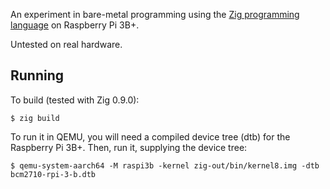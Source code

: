 An experiment in bare-metal programming using the [Zig programming language](https://ziglang.org/) on Raspberry Pi 3B+.

Untested on real hardware.

## Running

To build (tested with Zig 0.9.0):

    $ zig build

To run it in QEMU, you will need a compiled device tree (dtb) for the Raspberry
Pi 3B+. Then, run it, supplying the device tree:

    $ qemu-system-aarch64 -M raspi3b -kernel zig-out/bin/kernel8.img -dtb bcm2710-rpi-3-b.dtb
